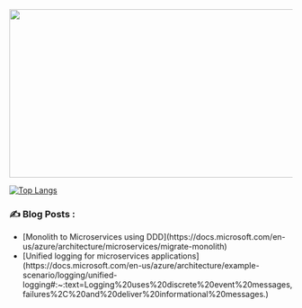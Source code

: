 
<div align="center">
  <img src="https://media.giphy.com/media/dWesBcTLavkZuG35MI/giphy.gif" width="600" height="300"/>
</div>

[![Top Langs](https://github-readme-stats.vercel.app/api/top-langs/?username=lavann&layout=compact&theme=vision-friendly-dark)](https://github.com/anuraghazra/github-readme-stats)

### :writing_hand: Blog Posts :
<!-- BLOG-POST-LIST:START -->
<ul>
  <li>[Monolith to Microservices using DDD](https://docs.microsoft.com/en-us/azure/architecture/microservices/migrate-monolith) </li>
  <li>[Unified logging for microservices applications](https://docs.microsoft.com/en-us/azure/architecture/example-scenario/logging/unified-logging#:~:text=Logging%20uses%20discrete%20event%20messages,failures%2C%20and%20deliver%20informational%20messages.) </li>
  
  </ul>



<!-- BLOG-POST-LIST:END -->
<!--
**lavann/lavann** is a ✨ _special_ ✨ repository because its `README.md` (this file) appears on your GitHub profile.

Here are some ideas to get you started:
### Hi there 👋
- 🔭 I’m currently working on ...
- 🌱 I’m currently learning ...
- 👯 I’m looking to collaborate on ...
- 🤔 I’m looking for help with ...
- 💬 Ask me about ...
- 📫 How to reach me: ...
- 😄 Pronouns: ...
- ⚡ Fun fact: ...
-->
